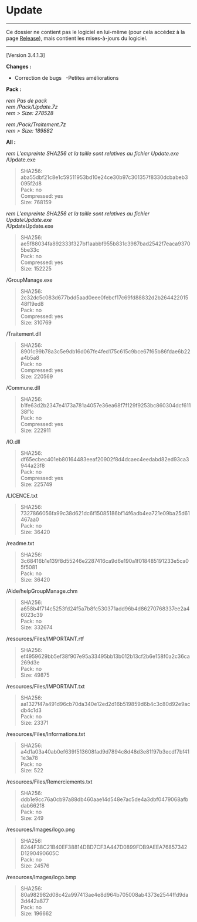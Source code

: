 # Update

---

Ce dossier ne contient pas le logiciel en lui-même (pour cela accédez à la page [Release](https://github.com/GroupManage/GroupManage/releases)), mais contient les mises-à-jours du logiciel.

---

[Version 3.4.1.3]  

**Changes :**

- Correction de bugs  
-Petites améliorations  

**Pack :**

_rem Pas de pack_  
_rem /Pack/Update.7z_  
_rem > Size: 278528_  

_rem /Pack/Traitement.7z_  
_rem > Size: 189882_  

**All :**

_rem L'empreinte SHA256 et la taille sont relatives au fichier Update.exe_  
/Update.exe  
> SHA256: aba55dbf21c8e1c59511953bd10e24ce30b97c301357f8330dcbabeb3095f2d8  
> Pack: no  
> Compressed: yes  
> Size: 768159  

_rem L'empreinte SHA256 et la taille sont relatives au fichier UpdateUpdate.exe_  
/UpdateUpdate.exe  
> SHA256: ae5f88034fa892333f327bf1aabbf955b831c3987bad2542f7eaca93705be33c  
> Pack: no  
> Compressed: yes  
> Size: 152225 

/GroupManage.exe  
> SHA256: 2c32dc5c083d677bdd5aad0eee0febcf17c69fd88832d2b26442201548f19ed8  
> Pack: no  
> Compressed: yes  
> Size: 310769 

/Traitement.dll  
> SHA256: 8901c99b78a3c5e9db16d067fe4fed175c615c9bce67f65b86fdae6b22a4b5a8  
> Pack: no  
> Compressed: yes  
> Size: 220569  

/Commune.dll  
> SHA256: b1fe63d2b2347e4173a781a4057e36ea68f7f129f9253bc860304dcf61138f1c  
> Pack: no  
> Compressed: yes  
> Size: 222911  

/IO.dll  
> SHA256: df65ecbec401eb80164483eeaf20902f8d4dcaec4eedabd82ed93ca3944a23f8  
> Pack: no  
> Compressed: yes  
> Size: 225749  

/LICENCE.txt  
> SHA256: 7327866056fa99c38d621dc6f15085186bf14f6adb4ea721e09ba25d61467aa0  
> Pack: no  
> Size: 36420  

/readme.txt  
> SHA256: 3c68416b1e139f8d55246e2287416ca9d6e190a1f018485191233e5ca05f5081  
> Pack: no  
> Size: 36420  

/Aide/helpGroupManage.chm  
> SHA256: a658b4f714c5253fd24f5a7b8fc530371add96b4d86270768337ee2a46023c39  
> Pack: no  
> Size: 332674  

/resources/Files/IMPORTANT.rtf  
> SHA256: ef4959629bb5ef38f907e95a33495bb13b012b13cf2b6e158f0a2c36ca269d3e  
> Pack: no  
> Size: 49875  

/resources/Files/IMPORTANT.txt  
> SHA256: aa1327f47a491d96cb70da340e12ed2d16b519859d6b4c3c80d92e9acdb4c1d3  
> Pack: no  
> Size: 23371  

/resources/Files/Informations.txt  
> SHA256: a4d1a03a40ab0ef639f513608fad9d7894c8d48d3e81f97b3ecdf7bf411e3a78  
> Pack: no  
> Size: 522  

/resources/Files/Remerciements.txt  
> SHA256: ddb1e9cc76a0cb97a88db460aae14d548e7ac5de4a3dbf0479068afbdab662f8  
> Pack: no  
> Size: 249  

/resources/Images/logo.png  
> SHA256: 8244F38C21B40EF38814DBD7CF3A447D0899FDB9AEEA76857342D1290490605C  
> Pack: no  
> Size: 24576  

/resources/Images/logo.bmp  
> SHA256: 80a982982d08c42a997413ae4e8d964b705008ab4373e2544ffd9da3d442a877  
> Pack: no  
> Size: 196662  
